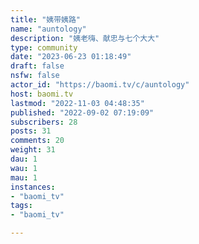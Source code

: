 ```yaml
---
title: "姨带姨路" 
name: "auntology"
description: "姨老嗨、献忠与七个大大"
type: community
date: "2023-06-23 01:18:49"
draft: false
nsfw: false
actor_id: "https://baomi.tv/c/auntology"
host: baomi.tv
lastmod: "2022-11-03 04:48:35"
published: "2022-09-02 07:19:09"
subscribers: 28
posts: 31
comments: 20
weight: 31
dau: 1
wau: 1
mau: 1
instances:
- "baomi_tv"
tags: 
- "baomi_tv"

---
```

